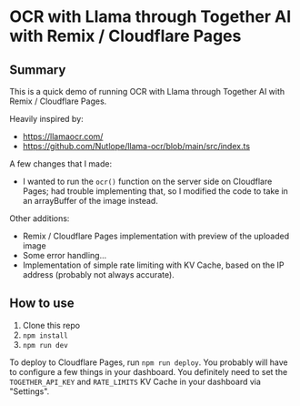 # OCR with Llama through Together AI with Remix / Cloudflare Pages

## Summary

This is a quick demo of running OCR with Llama through Together AI with Remix / Cloudflare Pages.

Heavily inspired by:

- https://llamaocr.com/
- https://github.com/Nutlope/llama-ocr/blob/main/src/index.ts

A few changes that I made:

- I wanted to run the `ocr()` function on the server side on Cloudflare Pages; had trouble implementing that, so I modified the code to take in an arrayBuffer of the image instead.

Other additions:

- Remix / Cloudflare Pages implementation with preview of the uploaded image
- Some error handling...
- Implementation of simple rate limiting with KV Cache, based on the IP address (probably not always accurate).

## How to use

1. Clone this repo
2. `npm install`
3. `npm run dev`

To deploy to Cloudflare Pages, run `npm run deploy`. You probably will have to configure a few things in your dashboard.
You definitely need to set the `TOGETHER_API_KEY` and `RATE_LIMITS` KV Cache in your dashboard via "Settings".

